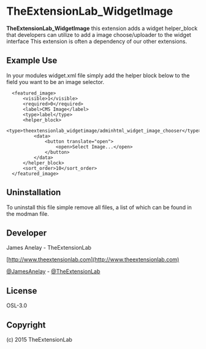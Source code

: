 # TheExtensionLab_WidgetImage

**TheExtensionLab_WidgetImage** this extension adds a widget helper_block that developers can utilize to add a image choose/uploader to the widget interface
This extension is often a dependency of our other extensions.

Example Use
-----------
In your modules widget.xml file simply add the helper block below to the field you want to be an image selector.

```
  <featured_image>
      <visible>1</visible>
      <required>0</required>
      <label>CMS Image</label>
      <type>label</type>
      <helper_block>
          <type>theextensionlab_widgetimage/adminhtml_widget_image_chooser</type>
          <data>
              <button translate="open">
                  <open>Select Image...</open>
              </button>
          </data>
      </helper_block>
      <sort_order>10</sort_order>
  </featured_image>
```

Uninstallation
--------------
To uninstall this file simple remove all files, a list of which can be found in the modman file.

Developer
--------------
James Anelay - TheExtensionLab

[http://www.theextensionlab.com](http://www.theextensionlab.com)

[@JamesAnelay](https://twitter.com/jamesanelay) - [@TheExtensionLab](https://twitter.com/TheExtensionLab)

License
-------
OSL-3.0

Copyright
---------
(c) 2015 TheExtensionLab
